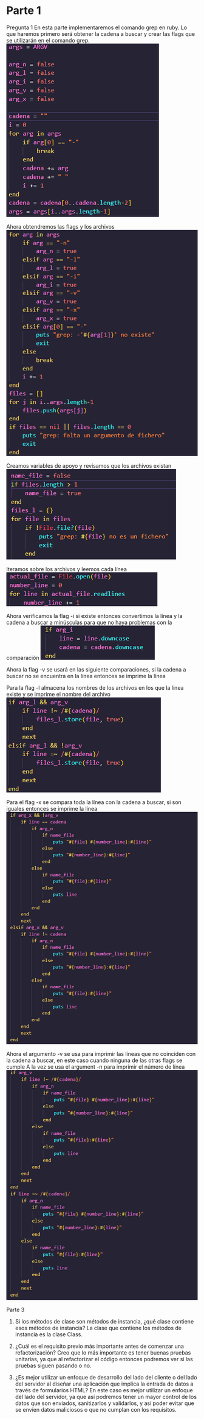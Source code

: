 # Parte 1
Pregunta 1
En esta parte implementaremos el comando grep en ruby.
Lo que haremos primero será obtener la cadena a buscar y crear las flags que se utilizarán en el comando grep.
![Imagen 1](images/1.png)

Ahora obtendremos las flags y los archivos
![Imagen 2](images/2.png)

Creamos variables de apoyo y revisamos que los archivos existan
![Imagen 3](images/3.png)

Iteramos sobre los archivos y leemos cada línea
![Imagen 4](images/4.png)

Ahora verificamos la flag -i si existe entonces convertimos la línea y la cadena a buscar a minúsculas para que no haya problemas con la comparación
![Imagen 5](images/5.png)

Ahora la flag -v se usará en las siguiente comparaciones, si la cadena a buscar no se encuentra en la línea entonces se imprime la línea

Para la flag -l almacena los nombres de los archivos en los que la línea existe y se imprime el nombre del archivo
![Imagen 6](images/6.png)

Para el flag -x se compara toda la línea con la cadena a buscar, si son iguales entonces se imprime la línea
![Imagen 7](images/7.png)

Ahora el argumento -v se usa para imprimir las líneas que no coinciden con la cadena a buscar, en este caso cuando ninguna de las otras flags se cumple
A la vez se usa el argument -n para imprimir el número de línea
![Imagen 8](images/8.png)

Parte 3
1. Si los métodos de clase son métodos de instancia, ¿qué clase contiene esos métodos de instancia?
La clase que contiene los métodos de instancia es la clase Class.

4. ¿Cuál es el requisito previo más importante antes de comenzar una refactorización?
Creo que lo más importante es tener buenas pruebas unitarias, ya que al refactorizar el código entonces podremos ver si las pruebas siguen pasando o no.

5. ¿Es mejor utilizar un enfoque de desarrollo del lado del cliente o del lado del servidor al diseñar una aplicación que implica la entrada de datos a través de formularios HTML?
En este caso es mejor utilizar un enfoque del lado del servidor, ya que así podremos tener un mayor control de los datos que son enviados, sanitizarlos y validarlos, y así poder evitar que se envíen datos maliciosos o que no cumplan con los requisitos.
